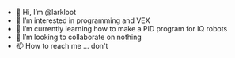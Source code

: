 - 👋 Hi, I’m @larkloot
- 👀 I’m interested in programming and VEX
- 🌱 I’m currently learning how to make a PID program for IQ robots
- 💞️ I’m looking to collaborate on nothing
- 📫 How to reach me ... don't

<!---
larkloot/larkloot is a ✨ special ✨ repository because its `README.md` (this file) appears on your GitHub profile.
You can click the Preview link to take a look at your changes.
--->
